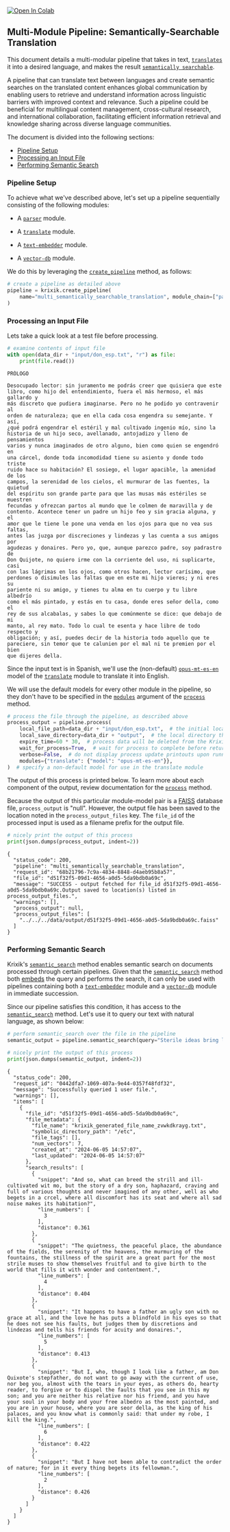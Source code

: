 <a href="https://colab.research.google.com/github/krixik-ai/krixik-docs/blob/main/docs/examples/search_pipeline_examples/multi_semantically_searchable_translation.ipynb" target="_parent"><img src="https://colab.research.google.com/assets/colab-badge.svg" alt="Open In Colab"/></a>

## Multi-Module Pipeline: Semantically-Searchable Translation

This document details a multi-modular pipeline that takes in text, [`translates`](../../modules/ai_modules/translate_module.md) it into a desired language, and makes the result [`semantically searchable`](../../system/search_methods/semantic_search_method.md).

A pipeline that can translate text between languages and create semantic searches on the translated content enhances global communication by enabling users to retrieve and understand information across linguistic barriers with improved context and relevance.  Such a pipeline could be beneficial for multilingual content management, cross-cultural research, and international collaboration, facilitating efficient information retrieval and knowledge sharing across diverse language communities.

The document is divided into the following sections:

- [Pipeline Setup](#pipeline-setup)
- [Processing an Input File](#processing-an-input-file)
- [Performing Semantic Search](#performing-semantic-search)

### Pipeline Setup

To achieve what we've described above, let's set up a pipeline sequentially consisting of the following modules:

- A [`parser`](../../modules/support_function_modules/parser_module.md) module.

- A [`translate`](../../modules/ai_modules/translate_module.md) module.

- A [`text-embedder`](../../modules/ai_modules/text-embedder_module.md) module.

- A [`vector-db`](../../modules/database_modules/vector-db_module.md) module.

We do this by leveraging the [`create_pipeline`](../../system/pipeline_creation/create_pipeline.md) method, as follows:


```python
# create a pipeline as detailed above
pipeline = krixik.create_pipeline(
    name="multi_semantically_searchable_translation", module_chain=["parser", "translate", "text-embedder", "vector-db"]
)
```

### Processing an Input File

Lets take a quick look at a test file before processing.


```python
# examine contents of input file
with open(data_dir + "input/don_esp.txt", "r") as file:
    print(file.read())
```

    PRÓLOGO
    
    Desocupado lector: sin juramento me podrás creer que quisiera que este
    libro, como hijo del entendimiento, fuera el más hermoso, el más gallardo y
    más discreto que pudiera imaginarse. Pero no he podido yo contravenir al
    orden de naturaleza; que en ella cada cosa engendra su semejante. Y así,
    ¿qué podrá engendrar el estéril y mal cultivado ingenio mío, sino la
    historia de un hijo seco, avellanado, antojadizo y lleno de pensamientos
    varios y nunca imaginados de otro alguno, bien como quien se engendró en
    una cárcel, donde toda incomodidad tiene su asiento y donde todo triste
    ruido hace su habitación? El sosiego, el lugar apacible, la amenidad de los
    campos, la serenidad de los cielos, el murmurar de las fuentes, la quietud
    del espíritu son grande parte para que las musas más estériles se muestren
    fecundas y ofrezcan partos al mundo que le colmen de maravilla y de
    contento. Acontece tener un padre un hijo feo y sin gracia alguna, y el
    amor que le tiene le pone una venda en los ojos para que no vea sus faltas,
    antes las juzga por discreciones y lindezas y las cuenta a sus amigos por
    agudezas y donaires. Pero yo, que, aunque parezco padre, soy padrastro de
    Don Quijote, no quiero irme con la corriente del uso, ni suplicarte, casi
    con las lágrimas en los ojos, como otros hacen, lector carísimo, que
    perdones o disimules las faltas que en este mi hijo vieres; y ni eres su
    pariente ni su amigo, y tienes tu alma en tu cuerpo y tu libre albedrío
    como el más pintado, y estás en tu casa, donde eres señor della, como el
    rey de sus alcabalas, y sabes lo que comúnmente se dice: que debajo de mi
    manto, al rey mato. Todo lo cual te esenta y hace libre de todo respecto y
    obligación; y así, puedes decir de la historia todo aquello que te
    pareciere, sin temor que te calunien por el mal ni te premien por el bien
    que dijeres della.


Since the input text is in Spanish, we'll use the (non-default) [`opus-mt-es-en`](https://huggingface.co/Helsinki-NLP/opus-mt-es-en) model of the [`translate`](../../modules/ai_modules/translate_module.md) module to translate it into English.

We will use the default models for every other module in the pipeline, so they don't have to be specified in the [`modules`](../../system/parameters_processing_files_through_pipelines/process_method.md#selecting-models-via-the-modules-argument) argument of the [`process`](../../system/parameters_processing_files_through_pipelines/process_method.md) method.


```python
# process the file through the pipeline, as described above
process_output = pipeline.process(
    local_file_path=data_dir + "input/don_esp.txt",  # the initial local filepath where the input file is stored
    local_save_directory=data_dir + "output",  # the local directory that the output file will be saved to
    expire_time=60 * 30,  # process data will be deleted from the Krixik system in 30 minutes
    wait_for_process=True,  # wait for process to complete before returning IDE control to user
    verbose=False,  # do not display process update printouts upon running code
    modules={"translate": {"model": "opus-mt-es-en"}},
)  # specify a non-default model for use in the translate module
```

The output of this process is printed below. To learn more about each component of the output, review documentation for the [`process`](../../system/parameters_processing_files_through_pipelines/process_method.md) method.

Because the output of this particular module-model pair is a [FAISS](https://github.com/facebookresearch/faiss) database file, `process_output` is "null". However, the output file has been saved to the location noted in the `process_output_files` key.  The `file_id` of the processed input is used as a filename prefix for the output file.


```python
# nicely print the output of this process
print(json.dumps(process_output, indent=2))
```

    {
      "status_code": 200,
      "pipeline": "multi_semantically_searchable_translation",
      "request_id": "68b21796-7c9a-4834-8848-d4aeb95b8a57",
      "file_id": "d51f32f5-09d1-4656-a0d5-5da9bdb0a69c",
      "message": "SUCCESS - output fetched for file_id d51f32f5-09d1-4656-a0d5-5da9bdb0a69c.Output saved to location(s) listed in process_output_files.",
      "warnings": [],
      "process_output": null,
      "process_output_files": [
        "../../../data/output/d51f32f5-09d1-4656-a0d5-5da9bdb0a69c.faiss"
      ]
    }


### Performing Semantic Search

Krixik's [`semantic_search`](../../system/search_methods/semantic_search_method.md) method enables semantic search on documents processed through certain pipelines. Given that the [`semantic_search`](../../system/search_methods/semantic_search_method.md) method both [embeds](../../modules/ai_modules/text-embedder_module.md) the query and performs the search, it can only be used with pipelines containing both a [`text-embedder`](../../modules/ai_modules/text-embedder_module.md) module and a [`vector-db`](../../modules/database_modules/vector-db_module.md) module in immediate succession.

Since our pipeline satisfies this condition, it has access to the [`semantic_search`](../../system/search_methods/semantic_search_method.md) method. Let's use it to query our text with natural language, as shown below:


```python
# perform semantic_search over the file in the pipeline
semantic_output = pipeline.semantic_search(query="Sterile ideas bring little to man", file_ids=[process_output["file_id"]])

# nicely print the output of this process
print(json.dumps(semantic_output, indent=2))
```

    {
      "status_code": 200,
      "request_id": "0442dfa7-1069-407a-9e44-0357f48fdf32",
      "message": "Successfully queried 1 user file.",
      "warnings": [],
      "items": [
        {
          "file_id": "d51f32f5-09d1-4656-a0d5-5da9bdb0a69c",
          "file_metadata": {
            "file_name": "krixik_generated_file_name_zvwkdkrayg.txt",
            "symbolic_directory_path": "/etc",
            "file_tags": [],
            "num_vectors": 7,
            "created_at": "2024-06-05 14:57:07",
            "last_updated": "2024-06-05 14:57:07"
          },
          "search_results": [
            {
              "snippet": "And so, what can breed the strill and ill-cultivated wit mo, but the story of a dry son, haphazard, craving and full of various thoughts and never imagined of any other, well as who begets in a crcel, where all discomfort has its seat and where all sad noise makes its habitation?",
              "line_numbers": [
                3
              ],
              "distance": 0.361
            },
            {
              "snippet": "The quietness, the peaceful place, the abundance of the fields, the serenity of the heavens, the murmuring of the fountains, the stillness of the spirit are a great part for the most strile muses to show themselves fruitful and to give birth to the world that fills it with wonder and contentment.",
              "line_numbers": [
                4
              ],
              "distance": 0.404
            },
            {
              "snippet": "It happens to have a father an ugly son with no grace at all, and the love he has puts a blindfold in his eyes so that he does not see his faults, but judges them by discretions and lindezas and tells his friends for acuity and donaires.",
              "line_numbers": [
                5
              ],
              "distance": 0.413
            },
            {
              "snippet": "But I, who, though I look like a father, am Don Quixote's stepfather, do not want to go away with the current of use, nor beg you, almost with the tears in your eyes, as others do, hearty reader, to forgive or to dispel the faults that you see in this my son; and you are neither his relative nor his friend, and you have your soul in your body and your free albedro as the most painted, and you are in your house, where you are seor della, as the king of his palaces, and you know what is commonly said: that under my robe, I kill the king.",
              "line_numbers": [
                6
              ],
              "distance": 0.422
            },
            {
              "snippet": "But I have not been able to contradict the order of nature; for in it every thing begets its fellowman.",
              "line_numbers": [
                2
              ],
              "distance": 0.426
            }
          ]
        }
      ]
    }

